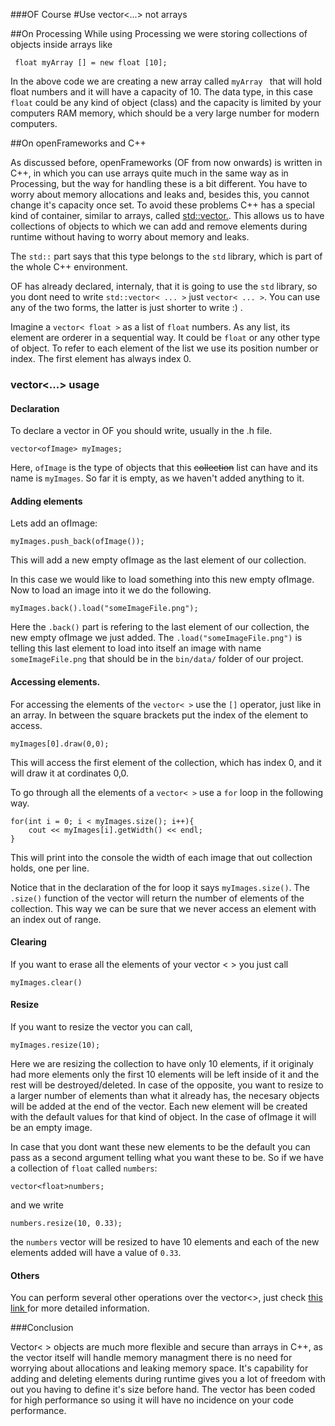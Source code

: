 ###OF Course
#Use vector<...> not arrays

##On Processing
While using Processing we were storing collections of objects inside arrays like 

``` float myArray [] = new float [10];```

In the above code we are creating a new array called ```myArray ``` that will hold float numbers and it will have a capacity of 10. The data type, in this case ```float``` could be any kind of object (class) and the capacity is limited by your computers RAM memory, which should be a very large number for modern computers.

##On openFrameworks and C++

As discussed before, openFrameworks (OF from now onwards) is written in C++, in which you can use arrays quite much in the same way as in Processing, but the way for handling these is a bit different. You have to worry about memory allocations and leaks and, besides this, you cannot change it's capacity once set.
To avoid these problems C++ has a special kind of container, similar to arrays, called [std::vector.](http://www.cplusplus.com/reference/vector/vector/). This allows us to have collections of objects to which we can add and remove elements during runtime without having to worry about memory and leaks.

The ```std::``` part says that this type belongs to the ```std``` library, which is part of the whole C++ environment.

OF has already declared, internaly, that it is going to use the ```std``` library, so you dont need to write ```std::vector< ... >``` just ```vector< ... >```. 
You can use any of the two forms, the latter is just shorter to write :) .


Imagine a ```vector< float >``` as a list of ```float``` numbers. As any list, its element are orderer in a sequential way. It could be ```float``` or any other type of object. To refer to each element of the list we use its position number or index. The first element has always index 0.

###  vector<...> usage
#### Declaration

To declare a vector in OF you should write, usually in the .h file.

```vector<ofImage> myImages;```

Here, ```ofImage``` is the type of objects that this ~~collection~~ list can have  and its name is ```myImages```. So far it is empty, as we haven't added anything to it.



#### Adding elements

Lets add an ofImage:

```myImages.push_back(ofImage());```

This will add a new empty ofImage as the last element of our collection.

In this case we would like to load something into this new empty ofImage.
Now to load an image into it we do the following.

```myImages.back().load("someImageFile.png");```

Here the ```.back()``` part is refering to the last element of our collection, the new empty ofImage we just added.
The ```.load("someImageFile.png")``` is telling this last element to load into itself an image with name ```someImageFile.png``` that should be in the ```bin/data/``` folder of our project.

#### Accessing elements.

For accessing the elements of the ```vector< >```  use the ```[]``` operator, just like in an array. In between the square brackets put the index of the element to access.

```myImages[0].draw(0,0);```

This will access the first element of the collection, which has index 0, and it will draw it at cordinates 0,0.

To go through all the elements of a ```vector< >``` use a ```for``` loop in the following way. 

```
for(int i = 0; i < myImages.size(); i++){
	cout << myImages[i].getWidth() << endl;
}
```

This will print into the console the width of each image that out collection holds, one per line.

Notice that in the declaration of the for loop it says ```myImages.size()```. The ```.size()``` function of the vector will return the number of elements of the collection. This way we can be sure that we never access an element with an index out of range.

#### Clearing

If you want to erase all the elements of your vector < > you just call

```myImages.clear()```

#### Resize

If you want to resize the vector you can call,

```myImages.resize(10);```

Here we are resizing the collection to have only 10 elements, if it originaly had more elements only the first 10 elements will be left inside of it and the rest will be destroyed/deleted. In case of the opposite, you want to resize to a larger number of elements than what it already has, the necesary objects will be added at the end of the vector. Each new element will be created with the default values for that kind of object. In the case of ofImage it will be an empty image.

In case that you dont want these new elements to be the default you can pass as a second argument telling what you want these to be.
So if we have a collection of ```float``` called ```numbers```:

```vector<float>numbers;```

and we write 

```numbers.resize(10, 0.33);```

the ```numbers``` vector will be resized to have 10 elements and each of the new elements added will have a value of ```0.33```.







#### Others

You can perform several other operations over the vector<>, just check [this link ](http://www.cplusplus.com/reference/vector/vector)for more detailed information.

###Conclusion 


Vector< > objects are much more flexible and secure than arrays in C++, as the vector itself will handle memory managment there is no need for worrying about allocations and leaking memory space. It's capability for adding and deleting elements during runtime gives you a lot of freedom with out you having to define it's size before hand. The vector has been coded for high performance so using it will have no incidence on your code performance.




